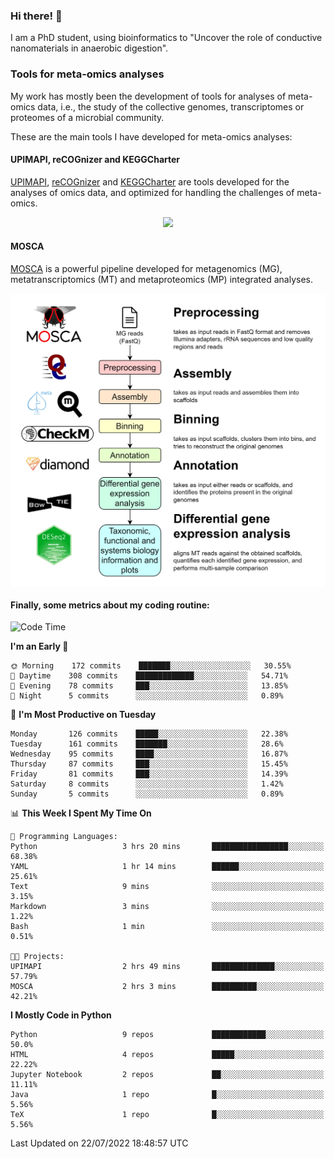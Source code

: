 ### Hi there! 👋

I am a PhD student, using bioinformatics to "Uncover the role of conductive nanomaterials in anaerobic digestion".

### Tools for meta-omics analyses

My work has mostly been the development of tools for analyses of meta-omics data, i.e., the study of the collective genomes, transcriptomes or proteomes of a microbial community.

These are the main tools I have developed for meta-omics analyses:

#### UPIMAPI, reCOGnizer and KEGGCharter

[UPIMAPI](https://github.com/iquasere/UPIMAPI), [reCOGnizer](https://github.com/iquasere/reCOGnizer) and [KEGGCharter](https://github.com/iquasere/KEGGCharter) are tools developed for the analyses of omics data, and optimized for handling the challenges of meta-omics.

<p align="center">
    <img src="assets/annotation_paper.png">
</p>

#### MOSCA

[MOSCA](https://github.com/iquasere/MOSCA) is a powerful pipeline developed for metagenomics (MG), metatranscriptomics (MT) and metaproteomics (MP) integrated analyses.

<p align="center">
    <img src="assets/mosca_workflow.png" align="center" width="700">
</p>


#### Finally, some metrics about my coding routine:

<!--START_SECTION:waka-->
![Code Time](http://img.shields.io/badge/Code%20Time-0%20secs-blue)

**I'm an Early 🐤** 

```text
🌞 Morning    172 commits    ███████░░░░░░░░░░░░░░░░░░   30.55% 
🌆 Daytime    308 commits    █████████████░░░░░░░░░░░░   54.71% 
🌃 Evening    78 commits     ███░░░░░░░░░░░░░░░░░░░░░░   13.85% 
🌙 Night      5 commits      ░░░░░░░░░░░░░░░░░░░░░░░░░   0.89%

```
📅 **I'm Most Productive on Tuesday** 

```text
Monday       126 commits    █████░░░░░░░░░░░░░░░░░░░░   22.38% 
Tuesday      161 commits    ███████░░░░░░░░░░░░░░░░░░   28.6% 
Wednesday    95 commits     ████░░░░░░░░░░░░░░░░░░░░░   16.87% 
Thursday     87 commits     ███░░░░░░░░░░░░░░░░░░░░░░   15.45% 
Friday       81 commits     ███░░░░░░░░░░░░░░░░░░░░░░   14.39% 
Saturday     8 commits      ░░░░░░░░░░░░░░░░░░░░░░░░░   1.42% 
Sunday       5 commits      ░░░░░░░░░░░░░░░░░░░░░░░░░   0.89%

```


📊 **This Week I Spent My Time On** 

```text
💬 Programming Languages: 
Python                   3 hrs 20 mins       █████████████████░░░░░░░░   68.38% 
YAML                     1 hr 14 mins        ██████░░░░░░░░░░░░░░░░░░░   25.61% 
Text                     9 mins              ░░░░░░░░░░░░░░░░░░░░░░░░░   3.15% 
Markdown                 3 mins              ░░░░░░░░░░░░░░░░░░░░░░░░░   1.22% 
Bash                     1 min               ░░░░░░░░░░░░░░░░░░░░░░░░░   0.51%

🐱‍💻 Projects: 
UPIMAPI                  2 hrs 49 mins       ██████████████░░░░░░░░░░░   57.79% 
MOSCA                    2 hrs 3 mins        ██████████░░░░░░░░░░░░░░░   42.21%

```

**I Mostly Code in Python** 

```text
Python                   9 repos             ████████████░░░░░░░░░░░░░   50.0% 
HTML                     4 repos             █████░░░░░░░░░░░░░░░░░░░░   22.22% 
Jupyter Notebook         2 repos             ██░░░░░░░░░░░░░░░░░░░░░░░   11.11% 
Java                     1 repo              █░░░░░░░░░░░░░░░░░░░░░░░░   5.56% 
TeX                      1 repo              █░░░░░░░░░░░░░░░░░░░░░░░░   5.56%

```



 Last Updated on 22/07/2022 18:48:57 UTC
<!--END_SECTION:waka-->
